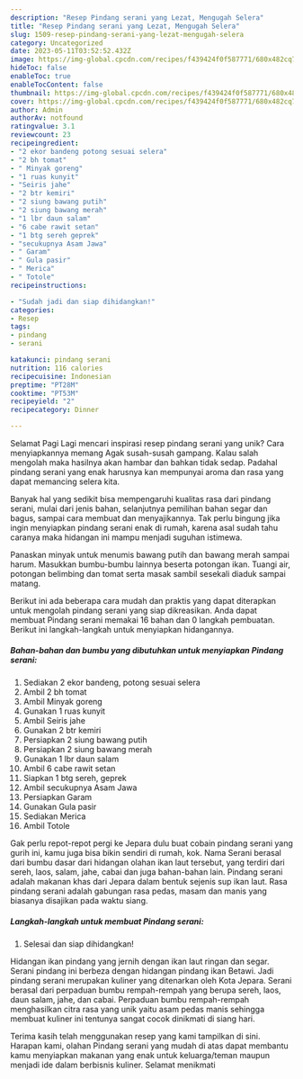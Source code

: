 ```yaml
---
description: "Resep Pindang serani yang Lezat, Mengugah Selera"
title: "Resep Pindang serani yang Lezat, Mengugah Selera"
slug: 1509-resep-pindang-serani-yang-lezat-mengugah-selera
category: Uncategorized
date: 2023-05-11T03:52:52.432Z
image: https://img-global.cpcdn.com/recipes/f439424f0f587771/680x482cq70/pindang-serani-foto-resep-utama.jpg
hideToc: false
enableToc: true
enableTocContent: false
thumbnail: https://img-global.cpcdn.com/recipes/f439424f0f587771/680x482cq70/pindang-serani-foto-resep-utama.jpg
cover: https://img-global.cpcdn.com/recipes/f439424f0f587771/680x482cq70/pindang-serani-foto-resep-utama.jpg
author: Admin
authorAv: notfound
ratingvalue: 3.1
reviewcount: 23
recipeingredient:
- "2 ekor bandeng potong sesuai selera"
- "2 bh tomat"
- " Minyak goreng"
- "1 ruas kunyit"
- "Seiris jahe"
- "2 btr kemiri"
- "2 siung bawang putih"
- "2 siung bawang merah"
- "1 lbr daun salam"
- "6 cabe rawit setan"
- "1 btg sereh geprek"
- "secukupnya Asam Jawa"
- " Garam"
- " Gula pasir"
- " Merica"
- " Totole"
recipeinstructions:

- "Sudah jadi dan siap dihidangkan!"
categories:
- Resep
tags:
- pindang
- serani

katakunci: pindang serani 
nutrition: 116 calories
recipecuisine: Indonesian
preptime: "PT28M"
cooktime: "PT53M"
recipeyield: "2"
recipecategory: Dinner

---
```



Selamat Pagi Lagi mencari inspirasi resep pindang serani yang unik? Cara menyiapkannya memang Agak susah-susah gampang. Kalau salah mengolah maka hasilnya akan hambar dan bahkan tidak sedap. Padahal pindang serani yang enak harusnya kan mempunyai aroma dan rasa yang dapat memancing selera kita.


Banyak hal yang sedikit bisa mempengaruhi kualitas rasa dari pindang serani, mulai dari jenis bahan, selanjutnya pemilihan bahan segar dan bagus, sampai cara membuat dan menyajikannya. Tak perlu bingung jika ingin menyiapkan pindang serani enak di rumah, karena asal sudah tahu caranya maka hidangan ini mampu menjadi suguhan istimewa.

Panaskan minyak untuk menumis bawang putih dan bawang merah sampai harum. Masukkan bumbu-bumbu lainnya beserta potongan ikan. Tuangi air, potongan belimbing dan tomat serta masak sambil sesekali diaduk sampai matang.


Berikut ini ada beberapa cara mudah dan praktis yang dapat diterapkan untuk mengolah pindang serani yang siap dikreasikan. Anda dapat membuat Pindang serani memakai 16 bahan dan 0 langkah pembuatan. Berikut ini langkah-langkah untuk menyiapkan hidangannya.

<!--inarticleads1-->

##### Bahan-bahan dan bumbu yang dibutuhkan untuk menyiapkan Pindang serani:

1. Sediakan 2 ekor bandeng, potong sesuai selera
1. Ambil 2 bh tomat
1. Ambil  Minyak goreng
1. Gunakan 1 ruas kunyit
1. Ambil Seiris jahe
1. Gunakan 2 btr kemiri
1. Persiapkan 2 siung bawang putih
1. Persiapkan 2 siung bawang merah
1. Gunakan 1 lbr daun salam
1. Ambil 6 cabe rawit setan
1. Siapkan 1 btg sereh, geprek
1. Ambil secukupnya Asam Jawa
1. Persiapkan  Garam
1. Gunakan  Gula pasir
1. Sediakan  Merica
1. Ambil  Totole


Gak perlu repot-repot pergi ke Jepara dulu buat cobain pindang serani yang gurih ini, kamu juga bisa bikin sendiri di rumah, kok. Nama Serani berasal dari bumbu dasar dari hidangan olahan ikan laut tersebut, yang terdiri dari sereh, laos, salam, jahe, cabai dan juga bahan-bahan lain. Pindang serani adalah makanan khas dari Jepara dalam bentuk sejenis sup ikan laut. Rasa pindang serani adalah gabungan rasa pedas, masam dan manis yang biasanya disajikan pada waktu siang. 

<!--inarticleads2-->

##### Langkah-langkah untuk membuat Pindang serani:


1. Selesai dan siap dihidangkan!

Hidangan ikan pindang yang jernih dengan ikan laut ringan dan segar. Serani pindang ini berbeza dengan hidangan pindang ikan Betawi. Jadi pindang serani merupakan kuliner yang ditenarkan oleh Kota Jepara. Serani berasal dari perpaduan bumbu rempah-rempah yang berupa sereh, laos, daun salam, jahe, dan cabai. Perpaduan bumbu rempah-rempah menghasilkan citra rasa yang unik yaitu asam pedas manis sehingga membuat kuliner ini tentunya sangat cocok dinikmati di siang hari. 

Terima kasih telah menggunakan resep yang kami tampilkan di sini. Harapan kami, olahan Pindang serani yang mudah di atas dapat membantu kamu menyiapkan makanan yang enak untuk keluarga/teman maupun menjadi ide dalam berbisnis kuliner. Selamat menikmati
